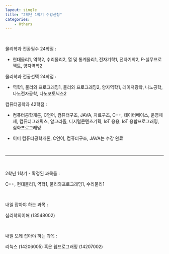 ```yaml
---
layout: single
title: "2학년 1학기 수강신청"
categories:
    - Others
---
```


<br>

물리학과 전공필수 24학점 :
- 현대물리1, 역학2, 수리물리2, 열 및 통계물리1, 전자기학1, 전자기학2, P-실무프로젝트, 양자역학2

물리학과 전공선택 24학점 : 
- 역학1, 물리와 프로그래밍1, 물리와 프로그래밍2, 양자역학1, 레이저광학, 나노공학, 나노전자공학, 나노포토닉스2

컴퓨터공학과 42학점 : 
- 컴퓨터공학개론, C언어, 컴퓨터구조, JAVA, 자료구조, C++,
 데이터베이스, 운영체제, 컴퓨터그래픽스, 알고리즘, 디지털콘텐츠기획, IoT 응용, IoT 융합프로그래밍, 심화프로그래밍

- 이미 컴퓨터공학개론, C언어, 컴퓨터구조, JAVA는 수강 완료

<br>

---


<br>

2학년 1학기 - 확정된 과목들 :

C++, 현대물리1, 역학1, 물리와프로그래밍1, 수리물리1

<br>

내일 잡아야 하는 과목 :

심리학의이해 (13548002)


<br>

내일 모레 잡아야 하는 과목 :

리눅스 (14206005) 혹은 웹프로그래밍 (14207002)